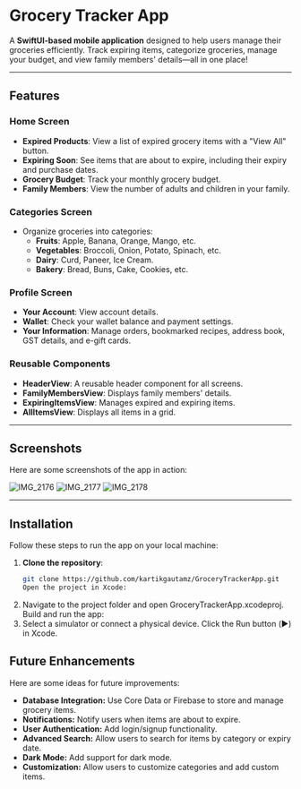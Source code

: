 # Grocery Tracker App

A **SwiftUI-based mobile application** designed to help users manage their groceries efficiently. Track expiring items, categorize groceries, manage your budget, and view family members' details—all in one place!

---

## Features

### Home Screen
- **Expired Products**: View a list of expired grocery items with a "View All" button.
- **Expiring Soon**: See items that are about to expire, including their expiry and purchase dates.
- **Grocery Budget**: Track your monthly grocery budget.
- **Family Members**: View the number of adults and children in your family.

### Categories Screen
- Organize groceries into categories:
  - **Fruits**: Apple, Banana, Orange, Mango, etc.
  - **Vegetables**: Broccoli, Onion, Potato, Spinach, etc.
  - **Dairy**: Curd, Paneer, Ice Cream.
  - **Bakery**: Bread, Buns, Cake, Cookies, etc.

### Profile Screen
- **Your Account**: View account details.
- **Wallet**: Check your wallet balance and payment settings.
- **Your Information**: Manage orders, bookmarked recipes, address book, GST details, and e-gift cards.

### Reusable Components
- **HeaderView**: A reusable header component for all screens.
- **FamilyMembersView**: Displays family members' details.
- **ExpiringItemsView**: Manages expired and expiring items.
- **AllItemsView**: Displays all items in a grid.

---

## Screenshots

Here are some screenshots of the app in action:


![IMG_2176](https://github.com/user-attachments/assets/f9482ddd-e96d-419d-8448-9f4e5242f9c6)
![IMG_2177](https://github.com/user-attachments/assets/f2c70ab4-3cb1-4b36-b2b8-430e4ecf85fd) 
![IMG_2178](https://github.com/user-attachments/assets/bcb214c2-0eba-4edb-8bcb-d943b1d2acd1)


---

## Installation

Follow these steps to run the app on your local machine:

1. **Clone the repository**:
   ```bash
   git clone https://github.com/kartikgautamz/GroceryTrackerApp.git
   Open the project in Xcode:
2. Navigate to the project folder and open GroceryTrackerApp.xcodeproj.
Build and run the app:
3. Select a simulator or connect a physical device.
Click the Run button (▶️) in Xcode.


## Future Enhancements

Here are some ideas for future improvements:

- **Database Integration:** Use Core Data or Firebase to store and manage grocery items.
- **Notifications:** Notify users when items are about to expire.
- **User Authentication:** Add login/signup functionality.
- **Advanced Search:** Allow users to search for items by category or expiry date.
- **Dark Mode:** Add support for dark mode.
- **Customization:** Allow users to customize categories and add custom items.
